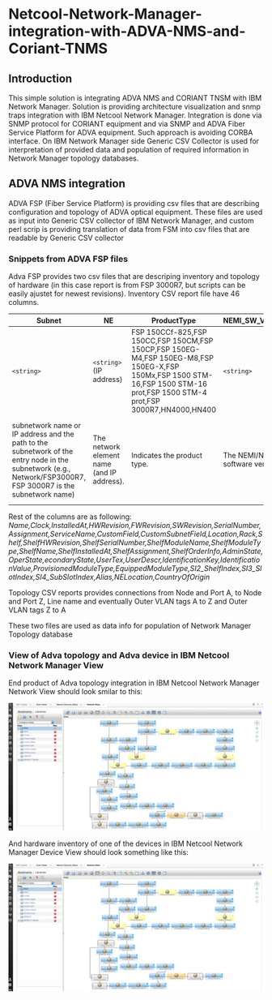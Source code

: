 # Netcool-Network-Manager-integration-with-ADVA-NMS-and-Coriant-TNMS

## Introduction

This simple solution is integrating ADVA NMS and CORIANT TNSM with IBM Network Manager. Solution is providing architecture visualization and snmp traps integration with IBM Netcool Network Manager. Integration is done via SNMP protocol for CORIANT equipment and via SNMP and ADVA Fiber Service Platform for ADVA equipment. Such approach is avoiding CORBA interface. On IBM Network Manager side Generic CSV Collector is used for interpretation of provided data and population of required information in Network Manager topology databases. 

## ADVA NMS integration

ADVA FSP (Fiber Service Platform) is providing csv files that are describing configuration and topology of ADVA optical equipment. These files are used as input into Generic CSV collector of IBM Network Manager, and custom perl scrip is providing translation of data from FSM into csv files that are readable by Generic CSV collector

### Snippets from ADVA FSP files

Adva FSP provides two csv files that are descriping inventory and topology of hardware (in this case report is from FSP 3000R7, but scripts can be easily ajustet for newest revisions). Inventory CSV report file have 46 columns.

| Subnet | NE | ProductType | NEMI_SW_Version | ModuleName | ModuleType | OrderInfo | Channel | Protection | 
| --- | --- | --- | --- | --- | --- | --- | --- | --- |
|``<string>``|``<string>``(IP address)|FSP 150CCf-825,FSP 150CC,FSP 150CM,FSP 150CP,FSP 150EG-M4,FSP 150EG-M8,FSP 150EG-X,FSP 150Mx,FSP 1500 STM-16,FSP 1500 STM-16 prot,FSP 1500 STM-4 prot,FSP 3000R7,HN4000,HN400|``<string>``|``<string>``|``<string>``|``<string>``|``<string>``|n/a,Unprotected,West,East|
|subnetwork name or IP address and the path to the subnetwork of the entry node in the subnetwork (e.g., Network/FSP3000R7, FSP 3000R7 is the subnetwork name)|The network element name (and IP address).|Indicates the product type.|The NEMI/NCU software version.|The AID of the module, as reported in the Shelf List in Chassis window or in the PDF Inventory Report.|The content of the column <Type>, used by the GUI and the column <ModuleType>, used by the PDF Inventory Report|The ADVA Optical Networking part number for each module|The channel of the module, e.g. “D14”.|Indicates whether the module is protected (West or East), Unprotected or n/a if it is not applicable for the module (filter).|

Rest of the columns are as following: _Name,Clock,InstalledAt,HWRevision,FWRevision,SWRevision,SerialNumber,Assignment,ServiceName,CustomField,CustomSubnetField,Location,Rack,Shelf,ShelfHWRevision,ShelfSerialNumber,ShelfModuleName,ShelfModuleType,ShelfName,ShelfInstalledAt,ShelfAssignment,ShelfOrderInfo,AdminState,OperState,econdaryState,UserTex,UserDescr,IdentificationKey,IdentificationValue,ProvisionedModuleType,EquippedModuleType,SI2_ShelfIndex,SI3_SlotIndex,SI4_SubSlotIndex,Alias,NELocation,CountryOfOrigin_

Topology CSV reports provides connections from Node and Port A, to Node and Port Z, Line name and eventually Outer VLAN tags A to Z and Outer VLAN tags Z to A
	
These two files are used as data info for population of Network Manager Topology database
	
### View of Adva topology and Adva device in IBM Netcool Network Manager View

End product of Adva topology integration in IBM Netcool Network Manager Network View should look smilar to this:	
	
![Adva Toplogy](https://github.com/Nabiguzoje/Netcool-Network-Manager-integration-with-ADVA-NMS-and-Coriant-TNMS/blob/main/adva_topology.png?raw=true)

And hardware inventory of one of the devices in IBM Netcool Network Manager Device View should look something like this:
	
![Adva Toplogy](https://github.com/Nabiguzoje/Netcool-Network-Manager-integration-with-ADVA-NMS-and-Coriant-TNMS/blob/main/adva_topology.png?raw=true)

																																													

